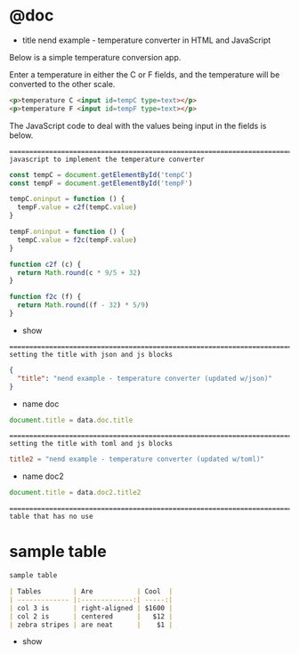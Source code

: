# @doc
* title nend example - temperature converter in HTML and JavaScript

Below is a simple temperature conversion app.

Enter a temperature in either the C or F fields, and the temperature will be
converted to the other scale.

```html
<p>temperature C <input id=tempC type=text></p>
<p>temperature F <input id=tempF type=text></p>
```

The JavaScript code to deal with the values being input in the fields
is below.

```comment
================================================================================
javascript to implement the temperature converter
```

```js
const tempC = document.getElementById('tempC')
const tempF = document.getElementById('tempF')

tempC.oninput = function () {
  tempF.value = c2f(tempC.value)
}

tempF.oninput = function () {
  tempC.value = f2c(tempF.value)
}

function c2f (c) {
  return Math.round(c * 9/5 + 32)
}

function f2c (f) {
  return Math.round((f - 32) * 5/9)
}
```
* show

```comment
================================================================================
setting the title with json and js blocks
```

```json
{
  "title": "nend example - temperature converter (updated w/json)"
}
```
* name doc

```js
document.title = data.doc.title
```

```comment
================================================================================
setting the title with toml and js blocks
```

```toml
title2 = "nend example - temperature converter (updated w/toml)"
```
* name doc2

```js
document.title = data.doc2.title2
```

```comment
================================================================================
table that has no use
```

# sample table

```markdown
sample table

| Tables        | Are           | Cool  |
| ------------- |:-------------:| -----:|
| col 3 is      | right-aligned | $1600 |
| col 2 is      | centered      |   $12 |
| zebra stripes | are neat      |    $1 |
```
* show
